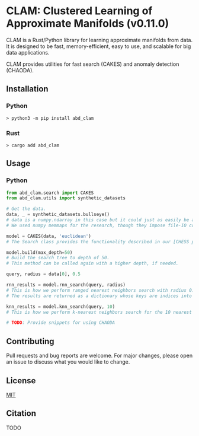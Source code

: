 # CLAM: Clustered Learning of Approximate Manifolds (v0.11.0)

CLAM is a Rust/Python library for learning approximate manifolds from data.
It is designed to be fast, memory-efficient, easy to use, and scalable for big data applications.

CLAM provides utilities for fast search (CAKES) and anomaly detection (CHAODA).

## Installation

### Python

```shell
> python3 -m pip install abd_clam
```

### Rust

```shell
> cargo add abd_clam
```

## Usage

### Python

```python
from abd_clam.search import CAKES
from abd_clam.utils import synthetic_datasets

# Get the data.
data, _ = synthetic_datasets.bullseye()
# data is a numpy.ndarray in this case but it could just as easily be a numpy.memmap if your data do fit in RAM.
# We used numpy memmaps for the research, though they impose file-IO costs.

model = CAKES(data, 'euclidean')
# The Search class provides the functionality described in our [CHESS paper](https://arxiv.org/abs/1908.08551).

model.build(max_depth=50)
# Build the search tree to depth of 50.
# This method can be called again with a higher depth, if needed.

query, radius = data[0], 0.5

rnn_results = model.rnn_search(query, radius)
# This is how we perform ranged nearest neighbors search with radius 0.5 around the query.
# The results are returned as a dictionary whose keys are indices into the data array and whose values are the distance to the query.

knn_results = model.knn_search(query, 10)
# This is how we perform k-nearest neighbors search for the 10 nearest neighbors of query.

# TODO: Provide snippets for using CHAODA
```

## Contributing

Pull requests and bug reports are welcome.
For major changes, please open an issue to discuss what you would like to change.

## License

[MIT](LICENSE)

## Citation

TODO
